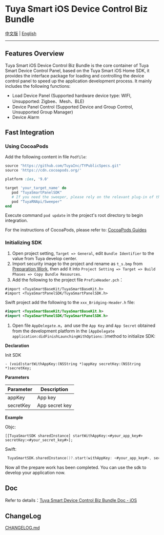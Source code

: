 # Tuya Smart iOS Device Control Biz Bundle

[中文版](README-zh.md) | [English](README.md)

---

## Features Overview

Tuya Smart iOS Device Control Biz Bundle is the core container of Tuya Smart Device Control Panel, based on the Tuya Smart iOS Home SDK, it provides the interface package for loading and controlling the device control panel to speed up the application development process. It mainly includes the following functions:

- Load Device Panel (Supported hardware device type: WIFI, Unsupported: Zigbee、Mesh、BLE)
- Device Panel Control (Supported Device and Group Control, Unsupported Group Manager)
- Device Alarm

## Fast Integration

### Using CocoaPods

Add the following content in file `Podfile`:

```ruby
source "https://github.com/TuyaInc/TYPublicSpecs.git"
source 'https://cdn.cocoapods.org/'

platform :ios, '9.0'

target 'your_target_name' do
   pod "TuyaSmartPanelSDK"
   # If you need the sweeper, please rely on the relevant plug-in of the sweeper
   pod "TuyaRNApi/Sweeper"
end
```

Execute command `pod update` in the project's root directory to begin integration.

For the instructions of CocoaPods, please refer to: [CocoaPods Guides](https://guides.cocoapods.org/) 

### Initializing SDK

1. Open project setting, `Target => General`, edit `Bundle Identifier` to the value from Tuya develop center.
2. Import security image to the project and rename as `t_s.bmp` from [Preparation Work](https://tuyainc.github.io/tuyasmart_home_ios_sdk_doc/en/resource/Preparation.html), then add it into `Project Setting => Target => Build Phases => Copy Bundle Resources`.
3. Add the following to the project file `PrefixHeader.pch`：

```objc
#import <TuyaSmartBaseKit/TuyaSmartBaseKit.h>
#import <TuyaSmartPanelSDK/TuyaSmartPanelSDK.h>
```

Swift project add the following to the `xxx_Bridging-Header.h` file:

```swift
#import <TuyaSmartBaseKit/TuyaSmartBaseKit.h>
#import <TuyaSmartPanelSDK/TuyaSmartPanelSDK.h>
```

1. Open file `AppDelegate.m`，and use the `App Key` and `App Secret` obtained from the development platform in the `[AppDelegate application:didFinishLaunchingWithOptions:]`method to initialize SDK:

**Declaration**

Init SDK

```objc
- (void)startWithAppKey:(NSString *)appKey secretKey:(NSString *)secretKey;
```

**Parameters**

| **Parameter** | **Description** |
| ------------- | --------------- |
| appKey        | App key         |
| secretKey     | App secret key  |

**Example**

Objc:

```objc
[[TuyaSmartSDK sharedInstance] startWithAppKey:<#your_app_key#> secretKey:<#your_secret_key#>];
```

Swift:

```swift
 TuyaSmartSDK.sharedInstance()?.start(withAppKey: <#your_app_key#>, secretKey: <#your_secret_key#>)
```

Now all the prepare work has been completed. You can use the sdk to develop your application now.



## Doc

Refer to details：[Tuya Smart Device Control Biz Bundle Doc - iOS](https://tuyainc.github.io/tuyasmart_panel_ios_sdk_doc/en/)

## ChangeLog

[CHANGELOG.md](./CHANGELOG.md) 